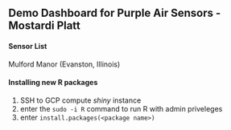 ## Demo Dashboard for Purple Air Sensors - Mostardi Platt


#### Sensor List
Mulford Manor (Evanston, Illinois)

#### Installing new R packages
1. SSH to GCP compute *shiny* instance
2. enter the `sudo -i R` command to run R with admin priveleges
3. enter `install.packages(<package name>)`
